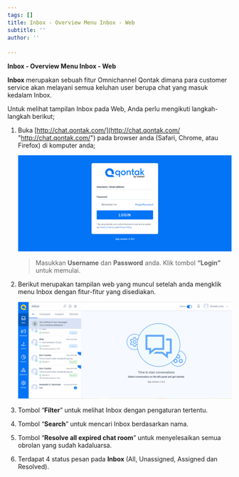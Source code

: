 ```yaml
---
tags: []
title: Inbox - Overview Menu Inbox - Web
subtitle: ''
author: ''

---
```

**Inbox - Overview Menu Inbox - Web**

**Inbox** merupakan sebuah fitur Omnichannel Qontak dimana para customer service akan melayani semua keluhan user berupa chat yang masuk kedalam Inbox.

Untuk melihat tampilan Inbox pada Web, Anda perlu mengikuti langkah-langkah berikut;

1. Buka [http://chat.qontak.com/](http://chat.qontak.com/ "http://chat.qontak.com/") pada browser anda (Safari, Chrome, atau Firefox) di komputer anda;

   ![](/uploads/login-qontak-c.png)

   > Masukkan **Username** dan **Password** anda. Klik tombol **“Login”** untuk memulai.
2. Berikut merupakan tampilan web yang muncul setelah anda mengklik menu Inbox dengan fitur-fitur yang disediakan.

   ![](/uploads/inbox1.PNG)
3. Tombol “**Filter**” untuk melihat Inbox dengan pengaturan tertentu.
4. Tombol “**Search**” untuk mencari Inbox berdasarkan nama.
5. Tombol “**Resolve all expired chat room**” untuk menyelesaikan semua obrolan yang sudah kadaluarsa.
6. Terdapat 4 status pesan pada **Inbox** (All, Unassigned, Assigned dan Resolved).